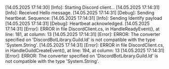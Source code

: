 [14.05.2025 17:14:30] [Info]: Starting Discord client...
[14.05.2025 17:14:31] [Info]: Received Hello message.
[14.05.2025 17:14:31] [Debug]: Sending heartbeat. Sequence: 
[14.05.2025 17:14:31] [Info]: Sending Identify payload
[14.05.2025 17:14:31] [Debug]: Heartbeat acknowledged.
[14.05.2025 17:14:31] [Error]: ERROR in file DiscordClient.cs, in HandleReadyEvent(), at line: 181, at column: 13
[14.05.2025 17:14:31] [Error]: ERROR: The converter specified on 'DiscordBotLibrary.Guild.Id' is not compatible with the type 'System.String'.
[14.05.2025 17:14:31] [Error]: ERROR in file DiscordClient.cs, in HandleGuildCreateEvent(), at line: 194, at column: 13
[14.05.2025 17:14:31] [Error]: ERROR: The converter specified on 'DiscordBotLibrary.Guild.Id' is not compatible with the type 'System.String'.
